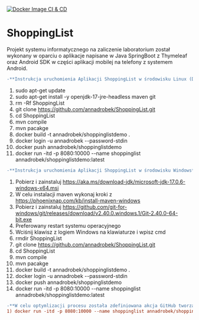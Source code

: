 [![Docker Image CI & CD](https://github.com/annadrobek/ShoppingList/actions/workflows/main.yml/badge.svg)](https://github.com/annadrobek/ShoppingList/actions/workflows/main.yml)

# ShoppingList
Projekt systemu informatycznego na zaliczenie laboratorium został wykonany w oparciu o aplikacje napisane w Java SpringBoot z Thymeleaf oraz Android SDK w części aplikacji mobilej na telefony z systemem Android.  
```diff
-**Instrukcja uruchomienia Aplikacji ShoppingList w środowisku Linux (Debian/Ubuntu)**  
```
1) sudo apt-get update  
2) sudo apt-get install -y openjdk-17-jre-headless maven git
3) rm -Rf ShoppingList  
4) git clone https://github.com/annadrobek/ShoppingList.git  
5) cd ShoppingList  
6) mvn compile  
7) mvn pacakge  
8) docker build -t annadrobek/shoppinglistdemo .  
9) docker login -u annadrobek --password-stdin  
10) docker push annadrobek/shoppinglistdemo  
11) docker run -itd -p 8080:10000 --name shoppinglist annadrobek/shoppinglistdemo:latest    
```diff
-**Instrukcja uruchomienia Aplikacji ShoppingList w środowisku Windows**  
```
1) Pobierz i zainstaluj https://aka.ms/download-jdk/microsoft-jdk-17.0.6-windows-x64.msi  
2) W celu instalacji maven wykonaj kroki z https://phoenixnap.com/kb/install-maven-windows  
3) Pobierz i zainstaluj https://github.com/git-for-windows/git/releases/download/v2.40.0.windows.1/Git-2.40.0-64-bit.exe
4) Preferowany restart systemu operacyjnego
5) Wciśnij klawisz z logiem Windows na klawiaturze i wpisz cmd
6) rmdir ShoppingList
7) git clone https://github.com/annadrobek/ShoppingList.git  
8) cd ShoppingList  
9) mvn compile  
10) mvn pacakge  
11) docker build -t annadrobek/shoppinglistdemo .  
12) docker login -u annadrobek --password-stdin  
13) docker push annadrobek/shoppinglistdemo  
14) docker run -itd -p 8080:10000 --name shoppinglist annadrobek/shoppinglistdemo:latest    
```diff
-**W celu optymlizacji procesu została zdefiniowana akcja GitHub tworząca obrazy dockerowe po każdym wprowadzaniu zmiany w branchu "main". Wówczas proces uruchomienia aplikacji ogranicza się do**  
1) docker run -itd -p 8080:10000 --name shoppinglist annadrobek/shoppinglistdemo:latest
```
